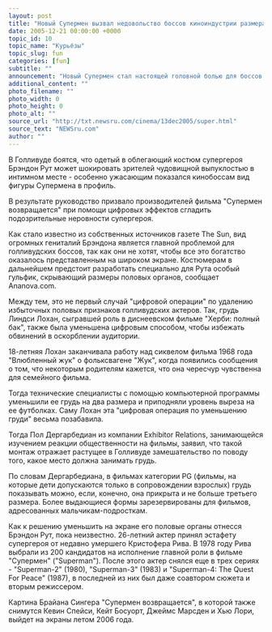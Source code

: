```yaml
---
layout: post
title: "Новый Супермен вызвал недовольство боссов киноиндустрии размерами гениталий"
date: 2005-12-21 00:00:00 +0000
topic_id: 10
topic_name: "Курьёзы"
topic_slug: fun
categories: [fun]
subtitle: ""
announcement: "Новый Супермен стал настоящей головной болью для боссов киноиндустрии - им не понравились выдающиеся размеры его половых органов."
additional_content: ""
photo_filename: ""
photo_width: 0
photo_height: 0
photo_alt: ""
source_url: "http://txt.newsru.com/cinema/13dec2005/super.html"
source_text: "NEWSru.com"
author: ""
---
```

В Голливуде боятся, что одетый в облегающий костюм супергероя Брэндон Рут может шокировать зрителей чудовищной выпуклостью в интимном месте - особенно ужасающим показался кинобоссам вид фигуры Супермена в профиль.

В результате руководство призвало производителей фильма "Супермен возвращается" при помощи цифровых эффектов сгладить подозрительные неровности супергероя.

Как стало известно из собственных источников газете The Sun, вид огромных гениталий Брэндона является главной проблемой для голливудских боссов, так как они не хотят, чтобы все это богатство оказалось представленным на широком экране. Костюмерам в дальнейшем предстоит разработать специально для Рута особый гульфик, скрывающий размеры половых органов, сообщает Ananova.com.

Между тем, это не первый случай "цифровой операции" по удалению избыточных половых признаков голливудских актеров. Так, грудь Линдси Лохан, сыгравшей роль в диснеевском фильме "Херби: полный бак", также была уменьшена цифровым способом, чтобы избежать обвинений в оскорблении аудитории.

18-летняя Лохан заканчивала работу над сиквелом фильма 1968 года "Влюбленный жук" о фольксвагене "Жук", когда появились сообщения о том, что некоторым родителям кажется, что она чересчур чувственна для семейного фильма.

Тогда технические специалисты с помощью компьютерной программы уменьшили ее грудь на два размера и приподняли уровень выреза на ее футболках. Саму Лохан эта "цифровая операция по уменьшению груди" весьма позабавила.

Тогда Пол Дергарбедиан из компании Exhibitor Relations, занимающейся изучением реакции общественности на фильмы, заявил, что такой монтаж отражает растущее в Голливуде замешательство по поводу того, какое место должна занимать грудь.

По словам Дергарбедиана, в фильмах категории PG (фильмы, на которые дети допускаются только в сопровождении взрослых) грудь показывать можно, если, конечно, она прикрыта и не больше третьего размера. Более выдающиеся формы зарезервированы для фильмов, адресованных мальчикам-подросткам.

Как к решению уменьшить на экране его половые органы отнесся Брэндон Рут, пока неизвестно. 26-летний актер принял эстафету супергероя от недавно умершего Кристофера Рива. В 1978 году Рива выбрали из 200 кандидатов на исполнение главной роли в фильме "Супермен" ("Superman"). После этого актер снялся еще в трех сериях - "Superman-2" (1980), "Superman-3" (1983) и "Superman-4: The Quest For Peace" (1987), в последней из них был даже соавтором сюжета и вторым режиссером.

Картина Брайана Сингера "Супермен возвращается", в которой также снимутся Кевин Спейси, Кейт Босуорт, Джеймс Марсден и Хью Лори, выйдет на экраны летом 2006 года.
